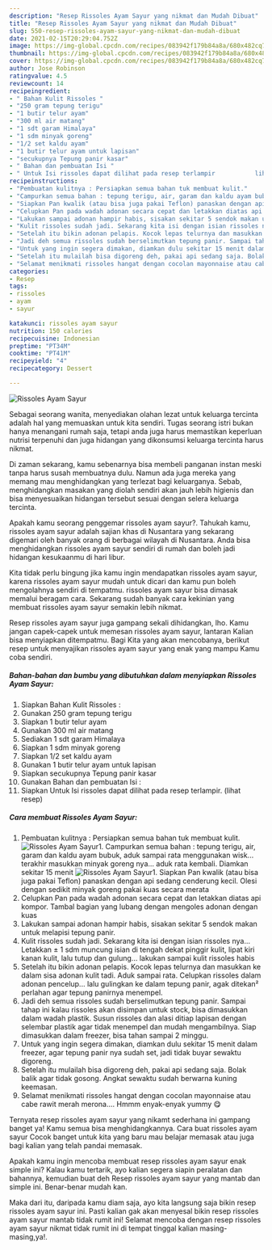 ```yaml
---
description: "Resep Rissoles Ayam Sayur yang nikmat dan Mudah Dibuat"
title: "Resep Rissoles Ayam Sayur yang nikmat dan Mudah Dibuat"
slug: 550-resep-rissoles-ayam-sayur-yang-nikmat-dan-mudah-dibuat
date: 2021-02-15T20:29:04.752Z
image: https://img-global.cpcdn.com/recipes/083942f179b84a8a/680x482cq70/rissoles-ayam-sayur-foto-resep-utama.jpg
thumbnail: https://img-global.cpcdn.com/recipes/083942f179b84a8a/680x482cq70/rissoles-ayam-sayur-foto-resep-utama.jpg
cover: https://img-global.cpcdn.com/recipes/083942f179b84a8a/680x482cq70/rissoles-ayam-sayur-foto-resep-utama.jpg
author: Jose Robinson
ratingvalue: 4.5
reviewcount: 14
recipeingredient:
- " Bahan Kulit Rissoles "
- "250 gram tepung terigu"
- "1 butir telur ayam"
- "300 ml air matang"
- "1 sdt garam Himalaya"
- "1 sdm minyak goreng"
- "1/2 set kaldu ayam"
- "1 butir telur ayam untuk lapisan"
- "secukupnya Tepung panir kasar"
- " Bahan dan pembuatan Isi "
- " Untuk Isi rissoles dapat dilihat pada resep terlampir           lihat resep"
recipeinstructions:
- "Pembuatan kulitnya : Persiapkan semua bahan tuk membuat kulit."
- "Campurkan semua bahan : tepung terigu, air, garam dan kaldu ayam bubuk, aduk sampai rata menggunakan wisk... terakhir masukkan minyak goreng nya... aduk rata kembali. Diamkan sekitar 15 menit"
- "Siapkan Pan kwalik (atau bisa juga pakai Teflon) panaskan dengan api sedang cenderung kecil. Olesi dengan sedikit minyak goreng pakai kuas secara merata"
- "Celupkan Pan pada wadah adonan secara cepat dan letakkan diatas api kompor. Tambal bagian yang lubang dengan mengoles adonan dengan kuas"
- "Lakukan sampai adonan hampir habis, sisakan sekitar 5 sendok makan untuk melapisi tepung panir."
- "Kulit rissoles sudah jadi. Sekarang kita isi dengan isian rissoles nya... Letakkan ± 1 sdm muncung isian di tengah dekat pinggir kulit, lipat kiri kanan kulit, lalu tutup dan gulung... lakukan sampai kulit rissoles habis"
- "Setelah itu bikin adonan pelapis. Kocok lepas telurnya dan masukkan ke dalam sisa adonan kulit tadi. Aduk sampai rata. Celupkan rissoles dalam adonan pencelup... lalu gulingkan ke dalam tepung panir, agak ditekan² perlahan agar tepung panirnya menempel."
- "Jadi deh semua rissoles sudah berselimutkan tepung panir. Sampai tahap ini kalau rissoles akan disimpan untuk stock, bisa dimasukkan dalam wadah plastik. Susun rissoles dan alasi ditiap lapisan dengan selembar plastik agar tidak menempel dan mudah mengambilnya. Siap dimasukkan dalam freezer, bisa tahan sampai 2 minggu."
- "Untuk yang ingin segera dimakan, diamkan dulu sekitar 15 menit dalam freezer, agar tepung panir nya sudah set, jadi tidak buyar sewaktu digoreng."
- "Setelah itu mulailah bisa digoreng deh, pakai api sedang saja. Bolak balik agar tidak gosong. Angkat sewaktu sudah berwarna kuning keemasan."
- "Selamat menikmati rissoles hangat dengan cocolan mayonnaise atau cabe rawit merah merona.... Hmmm enyak-enyak yummy 😋"
categories:
- Resep
tags:
- rissoles
- ayam
- sayur

katakunci: rissoles ayam sayur 
nutrition: 150 calories
recipecuisine: Indonesian
preptime: "PT34M"
cooktime: "PT41M"
recipeyield: "4"
recipecategory: Dessert

---
```



![Rissoles Ayam Sayur](https://img-global.cpcdn.com/recipes/083942f179b84a8a/680x482cq70/rissoles-ayam-sayur-foto-resep-utama.jpg)

Sebagai seorang wanita, menyediakan olahan lezat untuk keluarga tercinta adalah hal yang memuaskan untuk kita sendiri. Tugas seorang istri bukan hanya menangani rumah saja, tetapi anda juga harus memastikan keperluan nutrisi terpenuhi dan juga hidangan yang dikonsumsi keluarga tercinta harus nikmat.

Di zaman  sekarang, kamu sebenarnya bisa membeli panganan instan meski tanpa harus susah membuatnya dulu. Namun ada juga mereka yang memang mau menghidangkan yang terlezat bagi keluarganya. Sebab, menghidangkan masakan yang diolah sendiri akan jauh lebih higienis dan bisa menyesuaikan hidangan tersebut sesuai dengan selera keluarga tercinta. 



Apakah kamu seorang penggemar rissoles ayam sayur?. Tahukah kamu, rissoles ayam sayur adalah sajian khas di Nusantara yang sekarang digemari oleh banyak orang di berbagai wilayah di Nusantara. Anda bisa menghidangkan rissoles ayam sayur sendiri di rumah dan boleh jadi hidangan kesukaanmu di hari libur.

Kita tidak perlu bingung jika kamu ingin mendapatkan rissoles ayam sayur, karena rissoles ayam sayur mudah untuk dicari dan kamu pun boleh mengolahnya sendiri di tempatmu. rissoles ayam sayur bisa dimasak memalui beragam cara. Sekarang sudah banyak cara kekinian yang membuat rissoles ayam sayur semakin lebih nikmat.

Resep rissoles ayam sayur juga gampang sekali dihidangkan, lho. Kamu jangan capek-capek untuk memesan rissoles ayam sayur, lantaran Kalian bisa menyiapkan ditempatmu. Bagi Kita yang akan mencobanya, berikut resep untuk menyajikan rissoles ayam sayur yang enak yang mampu Kamu coba sendiri.

<!--inarticleads1-->

##### Bahan-bahan dan bumbu yang dibutuhkan dalam menyiapkan Rissoles Ayam Sayur:

1. Siapkan  Bahan Kulit Rissoles :
1. Gunakan 250 gram tepung terigu
1. Siapkan 1 butir telur ayam
1. Gunakan 300 ml air matang
1. Sediakan 1 sdt garam Himalaya
1. Siapkan 1 sdm minyak goreng
1. Siapkan 1/2 set kaldu ayam
1. Gunakan 1 butir telur ayam untuk lapisan
1. Siapkan secukupnya Tepung panir kasar
1. Gunakan  Bahan dan pembuatan Isi :
1. Siapkan  Untuk Isi rissoles dapat dilihat pada resep terlampir.           (lihat resep)




<!--inarticleads2-->

##### Cara membuat Rissoles Ayam Sayur:

1. Pembuatan kulitnya : Persiapkan semua bahan tuk membuat kulit.
<img src="https://img-global.cpcdn.com/steps/c3417ab4699e11f8/160x128cq70/rissoles-ayam-sayur-langkah-memasak-1-foto.jpg" alt="Rissoles Ayam Sayur">1. Campurkan semua bahan : tepung terigu, air, garam dan kaldu ayam bubuk, aduk sampai rata menggunakan wisk... terakhir masukkan minyak goreng nya... aduk rata kembali. Diamkan sekitar 15 menit
<img src="https://img-global.cpcdn.com/steps/349fdffb11d867ef/160x128cq70/rissoles-ayam-sayur-langkah-memasak-2-foto.jpg" alt="Rissoles Ayam Sayur">1. Siapkan Pan kwalik (atau bisa juga pakai Teflon) panaskan dengan api sedang cenderung kecil. Olesi dengan sedikit minyak goreng pakai kuas secara merata
1. Celupkan Pan pada wadah adonan secara cepat dan letakkan diatas api kompor. Tambal bagian yang lubang dengan mengoles adonan dengan kuas
1. Lakukan sampai adonan hampir habis, sisakan sekitar 5 sendok makan untuk melapisi tepung panir.
1. Kulit rissoles sudah jadi. Sekarang kita isi dengan isian rissoles nya... Letakkan ± 1 sdm muncung isian di tengah dekat pinggir kulit, lipat kiri kanan kulit, lalu tutup dan gulung... lakukan sampai kulit rissoles habis
1. Setelah itu bikin adonan pelapis. Kocok lepas telurnya dan masukkan ke dalam sisa adonan kulit tadi. Aduk sampai rata. Celupkan rissoles dalam adonan pencelup... lalu gulingkan ke dalam tepung panir, agak ditekan² perlahan agar tepung panirnya menempel.
1. Jadi deh semua rissoles sudah berselimutkan tepung panir. Sampai tahap ini kalau rissoles akan disimpan untuk stock, bisa dimasukkan dalam wadah plastik. Susun rissoles dan alasi ditiap lapisan dengan selembar plastik agar tidak menempel dan mudah mengambilnya. Siap dimasukkan dalam freezer, bisa tahan sampai 2 minggu.
1. Untuk yang ingin segera dimakan, diamkan dulu sekitar 15 menit dalam freezer, agar tepung panir nya sudah set, jadi tidak buyar sewaktu digoreng.
1. Setelah itu mulailah bisa digoreng deh, pakai api sedang saja. Bolak balik agar tidak gosong. Angkat sewaktu sudah berwarna kuning keemasan.
1. Selamat menikmati rissoles hangat dengan cocolan mayonnaise atau cabe rawit merah merona.... Hmmm enyak-enyak yummy 😋




Ternyata resep rissoles ayam sayur yang nikamt sederhana ini gampang banget ya! Kamu semua bisa menghidangkannya. Cara buat rissoles ayam sayur Cocok banget untuk kita yang baru mau belajar memasak atau juga bagi kalian yang telah pandai memasak.

Apakah kamu ingin mencoba membuat resep rissoles ayam sayur enak simple ini? Kalau kamu tertarik, ayo kalian segera siapin peralatan dan bahannya, kemudian buat deh Resep rissoles ayam sayur yang mantab dan simple ini. Benar-benar mudah kan. 

Maka dari itu, daripada kamu diam saja, ayo kita langsung saja bikin resep rissoles ayam sayur ini. Pasti kalian gak akan menyesal bikin resep rissoles ayam sayur mantab tidak rumit ini! Selamat mencoba dengan resep rissoles ayam sayur nikmat tidak rumit ini di tempat tinggal kalian masing-masing,ya!.

